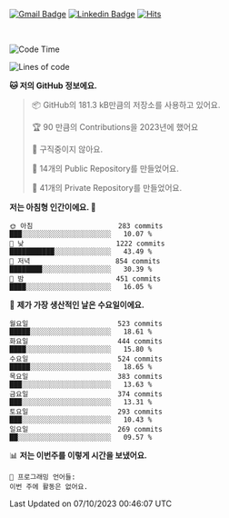 [![Gmail Badge](https://img.shields.io/badge/-725psh@gmail.com-c14438?style=flat&logo=Gmail&logoColor=white&link=mailto:725psh@gmail.com)](mailto:725psh@gmail.com) 
[![Linkedin Badge](https://img.shields.io/badge/-soohanpark-0072b1?style=flat&logo=Linkedin&logoColor=white&link=https://www.linkedin.com/in/soohanpark/)](https://www.linkedin.com/in/soohanpark/) 
[![Hits](https://hits.seeyoufarm.com/api/count/incr/badge.svg?url=https%3A%2F%2Fgithub.com%2FSoohan-Park&count_bg=%23000000&title_bg=%23828282&icon=gradle.svg&icon_color=%23FFFFFF&title=Visited&edge_flat=false)](https://hits.seeyoufarm.com)  

<br />

<!--START_SECTION:waka-->
![Code Time](http://img.shields.io/badge/Code%20Time-1%2C327%20hrs%205%20mins-blue)

![Lines of code](https://img.shields.io/badge/%EC%A0%80%EB%8A%94%20%EC%97%AC%ED%83%9C%EA%B9%8C%EC%A7%80%20-6.2%20million%20%EC%A4%84%EC%9D%98%20%EC%BD%94%EB%93%9C%EB%A5%BC%20%EC%9E%91%EC%84%B1%ED%96%88%EC%96%B4%EC%9A%94.-blue)

**🐱 저의 GitHub 정보에요.** 

> 📦 GitHub의 181.3 kB만큼의 저장소를 사용하고 있어요. 
 > 
> 🏆 90 만큼의 Contributions을 2023년에 했어요
 > 
> 🚫 구직중이지 않아요.
 > 
> 📜 14개의 Public Repository를 만들었어요. 
 > 
> 🔑 41개의 Private Repository를 만들었어요. 
 > 
**저는 아침형 인간이에요. 🐤** 

```text
🌞 아침                     283 commits         ███░░░░░░░░░░░░░░░░░░░░░░   10.07 % 
🌆 낮　                     1222 commits        ███████████░░░░░░░░░░░░░░   43.49 % 
🌃 저녁                     854 commits         ████████░░░░░░░░░░░░░░░░░   30.39 % 
🌙 밤　                     451 commits         ████░░░░░░░░░░░░░░░░░░░░░   16.05 % 
```
📅 **제가 가장 생산적인 날은 수요일이에요.** 

```text
월요일                      523 commits         █████░░░░░░░░░░░░░░░░░░░░   18.61 % 
화요일                      444 commits         ████░░░░░░░░░░░░░░░░░░░░░   15.80 % 
수요일                      524 commits         █████░░░░░░░░░░░░░░░░░░░░   18.65 % 
목요일                      383 commits         ███░░░░░░░░░░░░░░░░░░░░░░   13.63 % 
금요일                      374 commits         ███░░░░░░░░░░░░░░░░░░░░░░   13.31 % 
토요일                      293 commits         ███░░░░░░░░░░░░░░░░░░░░░░   10.43 % 
일요일                      269 commits         ██░░░░░░░░░░░░░░░░░░░░░░░   09.57 % 
```


📊 **저는 이번주를 이렇게 시간을 보냈어요.** 

```text
💬 프로그래밍 언어들: 
이번 주에 활동은 없어요.
```


 Last Updated on 07/10/2023 00:46:07 UTC
<!--END_SECTION:waka-->
